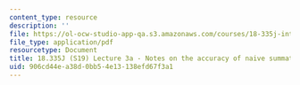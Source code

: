 ```yaml
---
content_type: resource
description: ''
file: https://ol-ocw-studio-app-qa.s3.amazonaws.com/courses/18-335j-introduction-to-numerical-methods-spring-2019/906cd44ea38d0bb54e13138efd67f3a1_MIT18_335JS19_lec3-1.pdf
file_type: application/pdf
resourcetype: Document
title: 18.335J (S19) Lecture 3a - Notes on the accuracy of naive summation
uid: 906cd44e-a38d-0bb5-4e13-138efd67f3a1
---
```

